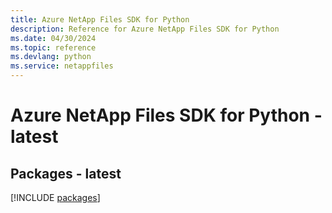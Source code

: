```yaml
---
title: Azure NetApp Files SDK for Python
description: Reference for Azure NetApp Files SDK for Python
ms.date: 04/30/2024
ms.topic: reference
ms.devlang: python
ms.service: netappfiles
---
```

# Azure NetApp Files SDK for Python - latest
## Packages - latest
[!INCLUDE [packages](netapp-files-index.md)]